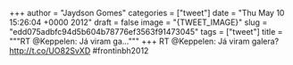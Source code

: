 
+++
author = "Jaydson Gomes"
categories = ["tweet"]
date = "Thu May 10 15:26:04 +0000 2012"
draft = false
image = "{TWEET_IMAGE}"
slug = "edd075adbfc94d5b604b78776ef3563f91473045"
tags = ["tweet"]
title = """RT @Keppelen: Já viram ga..."""
+++
RT @Keppelen: Já viram galera? http://t.co/UO82SvXD #frontinbh2012
